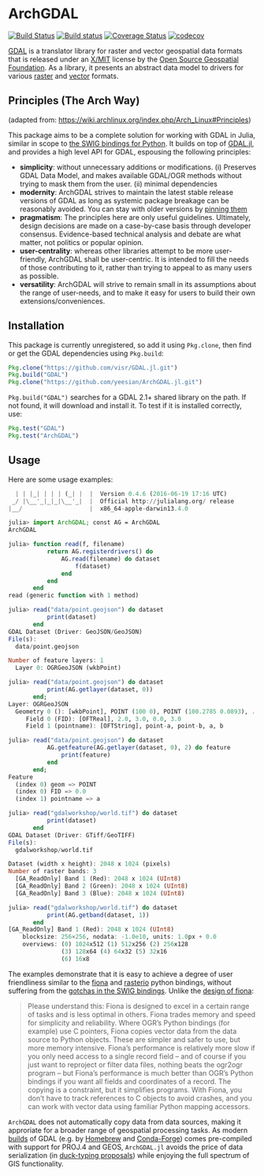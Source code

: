# ArchGDAL

[![Build Status](https://travis-ci.org/yeesian/ArchGDAL.jl.svg?branch=master)](https://travis-ci.org/yeesian/ArchGDAL.jl)
[![Build status](https://ci.appveyor.com/api/projects/status/github/yeesian/ArchGDAL.jl?svg=true&branch=master)](https://ci.appveyor.com/project/NgYeeSian/archgdal-jl/branch/master)
[![Coverage Status](https://coveralls.io/repos/github/yeesian/ArchGDAL.jl/badge.svg?branch=master)](https://coveralls.io/github/yeesian/ArchGDAL.jl?branch=master)
[![codecov](https://codecov.io/gh/yeesian/ArchGDAL.jl/branch/master/graph/badge.svg)](https://codecov.io/gh/yeesian/ArchGDAL.jl)

[GDAL](http://gdal.org/) is a translator library for raster and vector geospatial data formats that is released under an [X/MIT](https://trac.osgeo.org/gdal/wiki/FAQGeneral#WhatlicensedoesGDALOGRuse) license by the [Open Source Geospatial Foundation](http://www.osgeo.org/). As a library, it presents an abstract data model to drivers for various [raster](http://www.gdal.org/formats_list.html) and [vector](http://www.gdal.org/ogr_formats.html) formats.

## Principles (The Arch Way)
(adapted from: https://wiki.archlinux.org/index.php/Arch_Linux#Principles)

This package aims to be a complete solution for working with GDAL in Julia, similar in scope to [the SWIG bindings for Python](https://pypi.python.org/pypi/GDAL/). It builds on top of [GDAL.jl](https://github.com/visr/GDAL.jl), and provides a high level API for GDAL, espousing the following principles:

- **simplicity**: without unnecessary additions or modifications.
    (i) Preserves GDAL Data Model, and makes available GDAL/OGR methods without trying to mask them from the user.
    (ii) minimal dependencies
- **modernity**: ArchGDAL strives to maintain the latest stable release versions of GDAL as long as systemic package breakage can be reasonably avoided. You can stay with older versions by [pinning them](http://docs.julialang.org/en/release-0.4/manual/packages/#checkout-pin-and-free)
- **pragmatism**: The principles here are only useful guidelines. Ultimately, design decisions are made on a case-by-case basis through developer consensus. Evidence-based technical analysis and debate are what matter, not politics or popular opinion.
- **user-centrality**: whereas other libraries attempt to be more user-friendly, ArchGDAL shall be user-centric. It is intended to fill the needs of those contributing to it, rather than trying to appeal to as many users as possible.
- **versatility**: ArchGDAL will strive to remain small in its assumptions about the range of user-needs, and to make it easy for users to build their own extensions/conveniences.

## Installation
This package is currently unregistered, so add it using `Pkg.clone`, then find or get the GDAL dependencies using `Pkg.build`:

```julia
Pkg.clone("https://github.com/visr/GDAL.jl.git")
Pkg.build("GDAL")
Pkg.clone("https://github.com/yeesian/ArchGDAL.jl.git")
```

`Pkg.build("GDAL")` searches for a GDAL 2.1+ shared library on the path. If not found, it will download and install it. To test if it is installed correctly, use:

```julia
Pkg.test("GDAL")
Pkg.test("ArchGDAL")
```

## Usage

Here are some usage examples:
```julia
  | | |_| | | | (_| |  |  Version 0.4.6 (2016-06-19 17:16 UTC)
 _/ |\__'_|_|_|\__'_|  |  Official http://julialang.org/ release
|__/                   |  x86_64-apple-darwin13.4.0

julia> import ArchGDAL; const AG = ArchGDAL
ArchGDAL

julia> function read(f, filename)
           return AG.registerdrivers() do
               AG.read(filename) do dataset
                   f(dataset)
               end
           end
       end
read (generic function with 1 method)

julia> read("data/point.geojson") do dataset
           print(dataset)
       end
GDAL Dataset (Driver: GeoJSON/GeoJSON)
File(s):
  data/point.geojson

Number of feature layers: 1
  Layer 0: OGRGeoJSON (wkbPoint)

julia> read("data/point.geojson") do dataset
           print(AG.getlayer(dataset, 0))
       end;
Layer: OGRGeoJSON
  Geometry 0 (): [wkbPoint], POINT (100 0), POINT (100.2785 0.0893), ...
     Field 0 (FID): [OFTReal], 2.0, 3.0, 0.0, 3.0
     Field 1 (pointname): [OFTString], point-a, point-b, a, b

julia> read("data/point.geojson") do dataset
           AG.getfeature(AG.getlayer(dataset, 0), 2) do feature
               print(feature)
           end
       end;
Feature
  (index 0) geom => POINT
  (index 0) FID => 0.0
  (index 1) pointname => a

julia> read("gdalworkshop/world.tif") do dataset
           print(dataset)
       end
GDAL Dataset (Driver: GTiff/GeoTIFF)
File(s):
  gdalworkshop/world.tif

Dataset (width x height): 2048 x 1024 (pixels)
Number of raster bands: 3
  [GA_ReadOnly] Band 1 (Red): 2048 x 1024 (UInt8)
  [GA_ReadOnly] Band 2 (Green): 2048 x 1024 (UInt8)
  [GA_ReadOnly] Band 3 (Blue): 2048 x 1024 (UInt8)

julia> read("gdalworkshop/world.tif") do dataset
           print(AG.getband(dataset, 1))
       end
[GA_ReadOnly] Band 1 (Red): 2048 x 1024 (UInt8)
    blocksize: 256×256, nodata: -1.0e10, units: 1.0px + 0.0
    overviews: (0) 1024x512 (1) 512x256 (2) 256x128
               (3) 128x64 (4) 64x32 (5) 32x16
               (6) 16x8
```

The examples demonstrate that it is easy to achieve a degree of user friendliness similar to the [fiona](https://github.com/Toblerity/Fiona) and [rasterio](https://github.com/mapbox/rasterio) python bindings, without suffering from the [gotchas in the SWIG bindings](https://trac.osgeo.org/gdal/wiki/PythonGotchas). Unlike the [design of fiona](http://toblerity.org/fiona/manual.html#introduction):

> Please understand this: Fiona is designed to excel in a certain range of tasks and is less optimal in others. Fiona trades memory and speed for simplicity and reliability. Where OGR’s Python bindings (for example) use C pointers, Fiona copies vector data from the data source to Python objects. These are simpler and safer to use, but more memory intensive. Fiona’s performance is relatively more slow if you only need access to a single record field – and of course if you just want to reproject or filter data files, nothing beats the ogr2ogr program – but Fiona’s performance is much better than OGR’s Python bindings if you want all fields and coordinates of a record. The copying is a constraint, but it simplifies programs. With Fiona, you don’t have to track references to C objects to avoid crashes, and you can work with vector data using familiar Python mapping accessors.

`ArchGDAL` does not automatically copy data from data sources, making it approriate for a broader range of geospatial processing tasks. As modern [builds](https://trac.osgeo.org/gdal/wiki/BuildHints) of GDAL (e.g. by [Homebrew](https://github.com/OSGeo/homebrew-osgeo4mac) and [Conda-Forge](https://github.com/conda-forge/gdal-feedstock)) comes pre-compiled with support for PROJ.4 and GEOS, `ArchGDAL.jl` avoids the price of data serialization (in [duck-typing proposals](https://gist.github.com/sgillies/2217756)) while enjoying the full spectrum of GIS functionality.